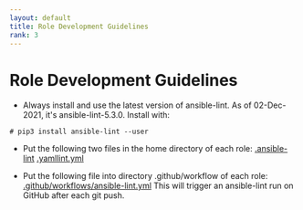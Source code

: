 ```yaml
---
layout: default
title: Role Development Guidelines
rank: 3
---
```


# Role Development Guidelines

- Always install and use the latest version of ansible-lint. As of 02-Dec-2021, it's ansible-lint-5.3.0. Install with:
```
# pip3 install ansible-lint --user
```

- Put the following two files in the home directory of each role:
[.ansible-lint](https://github.com/berndfinger/sap-preconfigure/blob/bz2003630/.ansible-lint)
[.yamllint.yml](https://github.com/berndfinger/sap-preconfigure/blob/bz2003630/.yamllint.yml)

- Put the following file into directory .github/workflow of each role:
[.github/workflows/ansible-lint.yml](https://github.com/berndfinger/sap-preconfigure/blob/bz2003630/.github/workflows/ansible-lint.yml)
This will trigger an ansible-lint run on GitHub after each git push.

